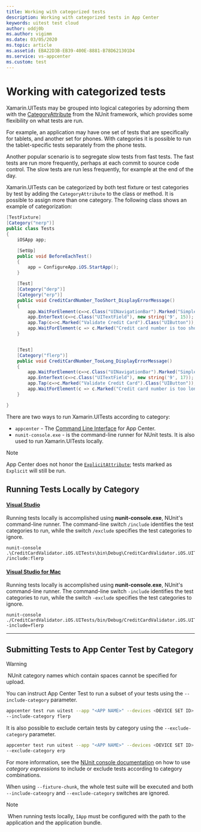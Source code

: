 ```yaml
---
title: Working with categorized tests
description: Working with categorized tests in App Center
keywords: uitest test cloud
author: oddj0b
ms.author: vigimm
ms.date: 03/05/2020
ms.topic: article
ms.assetid: EBA22D3B-EB39-400E-8881-B78D621301D4
ms.service: vs-appcenter
ms.custom: test
---
```


# Working with categorized tests

Xamarin.UITests may be grouped into logical categories by adorning them with the [CategoryAttribute](http://www.nunit.org/index.php?p=category&r=2.6.4) from the NUnit framework, which provides some flexibility on what tests are run.

For example, an application may have one set of tests that are specifically for tablets, and another set for phones. With categories it is possible to run the tablet-specific tests separately from the phone tests.

Another popular scenario is to segregate slow tests from fast tests. The fast tests are run more frequently, perhaps at each commit to source code control. The slow tests are run less frequently, for example at the end of the day.

Xamarin.UITests can be categorized by both test fixture or test categories by test by adding the `CategoryAttribute` to the class or method. It is possible to assign more than one category. The following class shows an example of categorization:

```csharp
[TestFixture]
[Category("nerp")]
public class Tests
{
    iOSApp app;

    [SetUp]
    public void BeforeEachTest()
    {
        app = ConfigureApp.iOS.StartApp();
    }

    [Test]
    [Category("derp")]
    [Category("erp")]
    public void CreditCardNumber_TooShort_DisplayErrorMessage()
    {
        app.WaitForElement(c=>c.Class("UINavigationBar").Marked("Simple Credit Card Validator"));
        app.EnterText(c=>c.Class("UITextField"), new string('9', 15));
        app.Tap(c=>c.Marked("Validate Credit Card").Class("UIButton"));
        app.WaitForElement(c => c.Marked("Credit card number is too short.").Class("UILabel"));
    }


    [Test]
    [Category("flerp")]
    public void CreditCardNumber_TooLong_DisplayErrorMessage()
    {
        app.WaitForElement(c=>c.Class("UINavigationBar").Marked("Simple Credit Card Validator"));
        app.EnterText(c=>c.Class("UITextField"), new string('9', 17));
        app.Tap(c=>c.Marked("Validate Credit Card").Class("UIButton"));
        app.WaitForElement(c => c.Marked("Credit card number is too long.").Class("UILabel"));
    }

}
```

There are two ways to run Xamarin.UITests according to category:

* `appcenter` - The [Command Line Interface](/appcenter/cli/index) for App Center.
* `nunit-console.exe` - is the command-line runner for NUnit tests. It is also used to run Xamarin.UITests locally.

> [!NOTE]
> App Center does not honor the [`ExplicitAttribute`](http://www.nunit.org/index.php?p=explicit&r=2.6.4); tests marked as `Explicit` will still be run.

## Running Tests Locally by Category

#### [Visual Studio](#tab/vswin/)
Running tests locally is accomplished using **nunit-console.exe**, NUnit's command-line runner. The command-line switch `/include` identifies the test categories to run, while the switch `/exclude` specifies the test categories to ignore.

```shell
nunit-console .\CreditCardValidator.iOS.UITests\bin\Debug\CreditCardValidator.iOS.UITests.dll /include:flerp
```

#### [Visual Studio for Mac](#tab/vsmac/)
Running tests locally is accomplished using **nunit-console.exe**, NUnit's command-line runner. The command-line switch `-include` identifies the test categories to run, while the switch `-exclude` specifies the test categories to ignore.

```shell
nunit-console ./CreditCardValidator.iOS.UITests/bin/Debug/CreditCardValidator.iOS.UITests.dll -include=flerp
```

* * *

## Submitting Tests to App Center Test by Category

> [!WARNING]
> ️ NUnit category names which contain spaces cannot be specified for upload.

You can instruct App Center Test to run a subset of your tests using the `--include-category` parameter.  

```bash
appcenter test run uitest --app "<APP NAME>" --devices <DEVICE SET ID> --app-path <PATH TO IPA> --test-series "<TEST SERIES>" --locale "en_US" --build-dir <PATH TO UITEST BUILD DIRECTORY> 
--include-category flerp 
```

It is also possible to exclude certain tests by category using the `--exclude-category` parameter.

```bash
appcenter test run uitest --app "<APP NAME>" --devices <DEVICE SET ID> --app-path <PATH TO IPA> --test-series "<TEST SERIES>" --locale "en_US" --build-dir <PATH TO UITEST BUILD DIRECTORY> 
--exclude-category erp
```

For more information, see the [NUnit console documentation](http://www.nunit.org/index.php?p=consoleCommandLine&r=2.6.4) on how to use *category expressions* to include or exclude tests according to category combinations.

When using `--fixture-chunk`, the whole test suite will be executed and both `--include-cateogry` and `--exclude-category` switches are ignored.

> [!NOTE]
> ️ When running tests locally, `IApp` must be configured with the path to the application and the application bundle.
